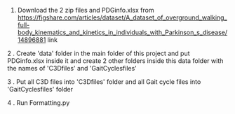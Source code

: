 1.  Download the 2 zip files and PDGinfo.xlsx from https://figshare.com/articles/dataset/A_dataset_of_overground_walking_full-body_kinematics_and_kinetics_in_individuals_with_Parkinson_s_disease/14896881 link
   
2 . Create 'data' folder in the main folder of this project and put PDGinfo.xlsx inside it and create 2 other folders inside this data folder with the names of  'C3Dfiles' and 'GaitCyclesfiles'

3 . Put all C3D files into 'C3Dfiles' folder and all Gait cycle files into 'GaitCyclesfiles' folder

4 . Run Formatting.py
